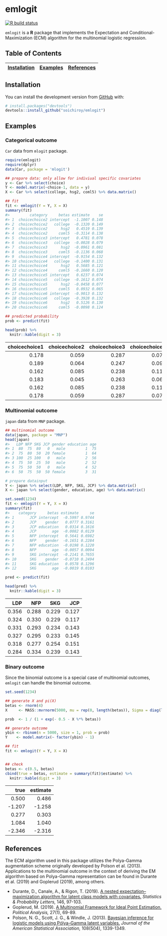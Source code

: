 
<!-- README.md is generated from README.Rmd. Please edit that file -->

# emlogit

<!-- badges: start -->

[![R build
status](https://github.com/soichiroy/emlogit/workflows/R-CMD-check/badge.svg)](https://github.com/soichiroy/emlogit/actions)
<!-- badges: end -->

`emlogit` is a **R** package that implements the Expectation and
Conditional-Maximization (ECM) algorithm for the multinomial logistic
regression.

## Table of Contents

| [Installation](#installation) | [Examples](#examples) | [References](#references) |
| ----------------------------- | --------------------- | ------------------------- |

## Installation

You can install the development version from
[GitHub](https://github.com/) with:

``` r
# install.packages("devtools")
devtools::install_github("soichiroy/emlogit")
```

## Examples

### Categorical outcome

`Car` data from `mlogit` package.

``` r
require(emlogit)
require(dplyr)
data(Car, package = 'mlogit')

## prepare data: only allow for indiviual specific covariates
y <- Car %>% select(choice)
Y <- model.matrix(~choice-1, data = y)
X <- Car %>% select(college, hsg2, coml5) %>% data.matrix()
```

``` r
## fit
fit <- emlogit(Y = Y, X = X)
summary(fit)
#>         category     betas estimate    se
#> 1  choicechoice2 intercept  -1.1007 0.148
#> 2  choicechoice2   college  -0.1320 0.149
#> 3  choicechoice2      hsg2   0.4519 0.139
#> 4  choicechoice2     coml5  -0.3114 0.138
#> 5  choicechoice3 intercept   0.4781 0.078
#> 6  choicechoice3   college  -0.0028 0.079
#> 7  choicechoice3      hsg2  -0.0961 0.081
#> 8  choicechoice3     coml5  -0.1136 0.068
#> 9  choicechoice4 intercept  -0.9154 0.132
#> 10 choicechoice4   college  -0.1400 0.131
#> 11 choicechoice4      hsg2   0.5685 0.121
#> 12 choicechoice4     coml5  -0.1660 0.120
#> 13 choicechoice5 intercept   0.6237 0.074
#> 14 choicechoice5   college  -0.1612 0.074
#> 15 choicechoice5      hsg2  -0.0458 0.077
#> 16 choicechoice5     coml5   0.0932 0.065
#> 17 choicechoice6 intercept  -0.9013 0.132
#> 18 choicechoice6   college  -0.3928 0.132
#> 19 choicechoice6      hsg2   0.5126 0.130
#> 20 choicechoice6     coml5  -0.0098 0.124

## predicted probability
prob <- predict(fit)
```

``` r
head(prob) %>%
  knitr::kable(digit = 3)
```

| choicechoice1 | choicechoice2 | choicechoice3 | choicechoice4 | choicechoice5 | choicechoice6 |
| ------------: | ------------: | ------------: | ------------: | ------------: | ------------: |
|         0.178 |         0.059 |         0.287 |         0.071 |         0.332 |         0.072 |
|         0.189 |         0.064 |         0.247 |         0.099 |         0.315 |         0.086 |
|         0.162 |         0.085 |         0.238 |         0.115 |         0.290 |         0.110 |
|         0.183 |         0.045 |         0.263 |         0.062 |         0.374 |         0.073 |
|         0.162 |         0.085 |         0.238 |         0.115 |         0.290 |         0.110 |
|         0.178 |         0.059 |         0.287 |         0.071 |         0.332 |         0.072 |

### Multinomial outcome

`japan` data from `MNP` package.

``` r
## multinomial outcome
data(japan, package = "MNP")
head(japan)
#>   LDP NFP SKG JCP gender education age
#> 1  80  75  80   0   male         1  75
#> 2  75  80  50  20 female         1  64
#> 3 100  25 100   0   male         2  56
#> 4  75  50  25  50   male         2  52
#> 5  75  50  50   0   male         4  52
#> 6  50  75  50  50 female         3  31

# prepare datainput
Y <- japan %>% select(LDP, NFP, SKG, JCP) %>% data.matrix()
X <- japan %>% select(gender, education, age) %>% data.matrix()

set.seed(1234)
fit <- emlogit(Y = Y, X = X)
summary(fit)
#>    category     betas estimate     se
#> 1       JCP intercept  -0.5997 0.9744
#> 2       JCP    gender   0.0777 0.3161
#> 3       JCP education   0.0314 0.1616
#> 4       JCP       age  -0.0082 0.0129
#> 5       NFP intercept   0.5641 0.6982
#> 6       NFP    gender  -0.1651 0.2284
#> 7       NFP education  -0.0198 0.1220
#> 8       NFP       age  -0.0057 0.0094
#> 9       SKG intercept  -0.2141 0.7655
#> 10      SKG    gender  -0.0710 0.2494
#> 11      SKG education   0.0578 0.1296
#> 12      SKG       age  -0.0019 0.0103

pred <- predict(fit)
```

``` r
head(pred) %>%
  knitr::kable(digit = 3)
```

|   LDP |   NFP |   SKG |   JCP |
| ----: | ----: | ----: | ----: |
| 0.356 | 0.288 | 0.229 | 0.127 |
| 0.324 | 0.330 | 0.229 | 0.117 |
| 0.331 | 0.293 | 0.234 | 0.143 |
| 0.327 | 0.295 | 0.233 | 0.145 |
| 0.318 | 0.277 | 0.254 | 0.151 |
| 0.284 | 0.334 | 0.239 | 0.143 |

### Binary outcome

Since the binomial outcome is a special case of multinomial outcomes,
`emlogit` can handle the binomial outcome.

``` r
set.seed(1234)

## generate X and pi(X)
betas <- rnorm(4)
X     <- MASS::mvrnorm(5000, mu = rep(0, length(betas)), Sigma = diag(length(betas)))

prob  <- 1 / (1 + exp(- 0.5 - X %*% betas))

## generate outcome
ybin <- rbinom(n = 5000, size = 1, prob = prob)
Y    <- model.matrix(~ factor(ybin) - 1)

## fit
fit <- emlogit(Y = Y, X = X)


## check
betas <- c(0.5, betas)
cbind(true = betas, estimate = summary(fit)$estimate) %>%
  knitr::kable(digit = 3)
```

|    true | estimate |
| ------: | -------: |
|   0.500 |    0.486 |
| \-1.207 |  \-1.258 |
|   0.277 |    0.303 |
|   1.084 |    1.040 |
| \-2.346 |  \-2.316 |

## References

The ECM algorithm used in this package utilizes the Polya-Gamma
augmentation scheme originally developed by Polson et al. (2013).
Applications to the multinomial outcome in the context of deriving the
EM algorithm based on Polya-Gamma representation can be found in Durante
et al. (2019) and Goplerud (2019), among others.

  - Durante, D., Canale, A., & Rigon, T. (2019). [A nested
    expectation–maximization algorithm for latent class models with
    covariates.](https://doi.org/10.1016/j.spl.2018.10.015) *Statistics
    & Probability Letters,* 146, 97-103.
  - Goplerud, M. (2019). [A Multinomial Framework for Ideal Point
    Estimation.](https://doi.org/10.1017/pan.2018.31) *Political
    Analysis,* 27(1), 69-89.
  - Polson, N. G., Scott, J. G., & Windle, J. (2013). [Bayesian
    inference for logistic models using Pólya–Gamma latent
    variables.](https://doi.org/10.1080/01621459.2013.829001) *Journal
    of the American Statistical Association,* 108(504), 1339-1349.

